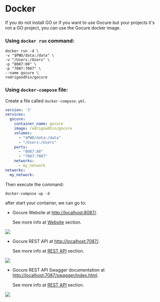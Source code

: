 # Docker

If you do not install GO or if you want to use Gocure but your projects it's not a GO project, you can use the Gocure docker image.

### Using ```docker run``` command:

```shell
docker run -d \
-v "$PWD/data:/data" \
-v "/Users:/Users" \
-p "8087:80" \
-p "7087:7087" \
--name gocure \
rodrigoodhin/gocure
```

### Using ```docker-compose``` file:

Create a file called ```docker-compose.yml```.
```yml
version: '3'
services:
  gocure:
    container_name: gocure
    image: rodrigoodhin/gocure
    volumes:
      - "$PWD/data:/data"
      - "/Users:/Users"
    ports:
      - "8087:80"
      - "7087:7087"
    networks:
      - my_network
networks:
  my_network:
```

Then execute the command:
```shell
docker-compose up -d
```

after start your container, we can go to:

- Gocure Website at [http://localhost:8087/](http://localhost:8087/). 
  
  See more info at [Website](/v22.03.01/website) section.
  
![](/_media/scr_website_01.png)

- Gocure REST API at [http://localhost:7087/](http://localhost:7087/). 
  
  See more info at [REST API](/v22.03.01/restAPI) section.
  
![](/_media/scr_api.png)


- Gocure REST API Swagger documentation at [http://localhost:7087/swagger/index.html](http://localhost:7087/swagger/index.html). 
  
  See more info at [REST API](/v22.03.01/restAPI) section.
  
![](/_media/scr_api_swagger.png)
